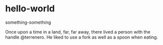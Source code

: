 # hello-world
something-something

Once upon a time in a land, far, far away, there lived a person with the handle @terrenero. He liked to use a fork as well as a spoon when eating. 
